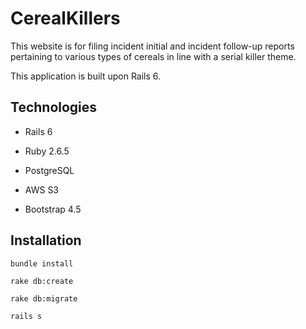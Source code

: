 # CerealKillers

This website is for filing incident initial and incident follow-up reports pertaining to various types of cereals in line with a serial killer theme.

This application is built upon Rails 6.

## Technologies

* Rails 6

* Ruby 2.6.5

* PostgreSQL

* AWS S3

* Bootstrap 4.5

## Installation

`bundle install`

`rake db:create`

`rake db:migrate`

`rails s`